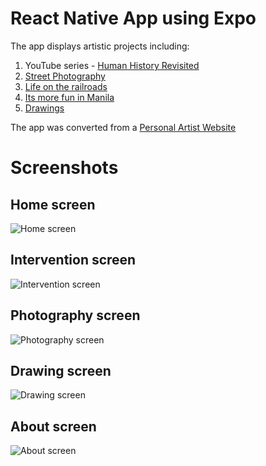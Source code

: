 # React Native App using Expo

The app displays artistic projects including:

1) YouTube series - 
[Human History Revisited](https://www.youtube.com/watch?v=zoFTK9Mo0JM&list=PLbd-yCGYHip0TDXxb4NmKelBUQJ-odshp&index=2&t=0s)
2) [Street Photography](https://lironharari.herokuapp.com/street-photography)
3) [Life on the railroads](https://lironharari.herokuapp.com/life-on-the-railroads)
4) [Its more fun in Manila](https://lironharari.herokuapp.com/its-more-fun-in-manila)
5) [Drawings](https://lironharari.herokuapp.com/drawings)

The app was converted from a [Personal Artist Website](https://lironharari.herokuapp.com/)

# Screenshots
## Home screen
![Home screen](public/images/home.jpg)
## Intervention screen
![Intervention screen](public/images/intervention.jpg)
## Photography screen
![Photography screen](public/images/photography.jpg)
## Drawing screen
![Drawing screen](public/images/drawing.jpg)
## About screen
![About screen](public/images/about.jpg)
